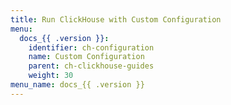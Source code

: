 ```yaml
---
title: Run ClickHouse with Custom Configuration
menu:
  docs_{{ .version }}:
    identifier: ch-configuration
    name: Custom Configuration
    parent: ch-clickhouse-guides
    weight: 30
menu_name: docs_{{ .version }}
---
```

